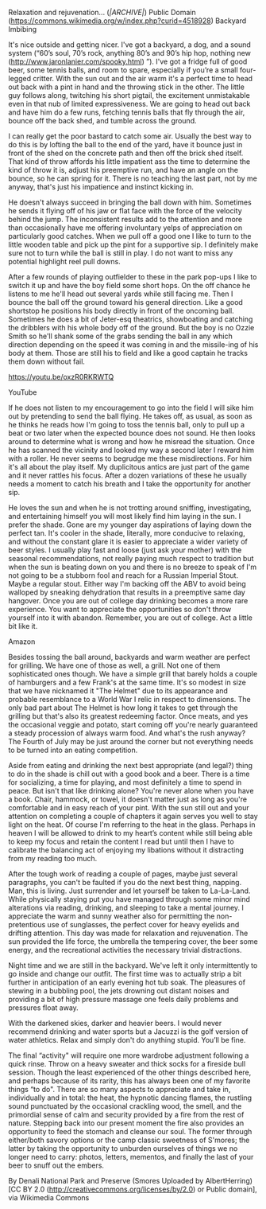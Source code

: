 Relaxation and rejuvenation... (*|ARCHIVE|*)
Public Domain (https://commons.wikimedia.org/w/index.php?curid=4518928)
Backyard Imbibing

It's nice outside and getting nicer. I've got a backyard, a dog, and a sound system (“60’s soul, 70’s rock, anything 80’s and 90’s hip hop, nothing new (http://www.jaronlanier.com/spooky.html) ”). I've got a fridge full of good beer, some tennis balls, and room to spare, especially if you’re a small four-legged critter. With the sun out and the air warm it's a perfect time to head out back with a pint in hand and the throwing stick in the other. The little guy follows along, twitching his short pigtail, the excitement unmistakable even in that nub of limited expressiveness. We are going to head out back and have him do a few runs, fetching tennis balls that fly through the air, bounce off the back shed, and tumble across the ground.

I can really get the poor bastard to catch some air. Usually the best way to do this is by lofting the ball to the end of the yard, have it bounce just in front of the shed on the concrete path and then off the brick shed itself. That kind of throw affords his little impatient ass the time to determine the kind of throw it is, adjust his preemptive run, and have an angle on the bounce, so he can spring for it. There is no teaching the last part, not by me anyway, that's just his impatience and instinct kicking in.

He doesn't always succeed in bringing the ball down with him. Sometimes he sends it flying off of his jaw or flat face with the force of the velocity behind the jump. The inconsistent results add to the attention and more than occasionally have me offering involuntary yelps of appreciation on particularly good catches. When we pull off a good one I like to turn to the little wooden table and pick up the pint for a supportive sip. I definitely make sure not to turn while the ball is still in play. I do not want to miss any potential highlight reel pull downs.

After a few rounds of playing outfielder to these in the park pop-ups I like to switch it up and have the boy field some short hops. On the off chance he listens to me he'll head out several yards while still facing me. Then I bounce the ball off the ground toward his general direction. Like a good shortstop he positions his body directly in front of the oncoming ball. Sometimes he does a bit of Jeter-esq theatrics, showboating and catching the dribblers with his whole body off of the ground. But the boy is no Ozzie Smith so he'll shank some of the grabs sending the ball in any which direction depending on the speed it was coming in and the missile-ing of his body at them. Those are still his to field and like a good captain he tracks them down without fail.

https://youtu.be/oxzR0RKRWTQ

YouTube

If he does not listen to my encouragement to go into the field I will sike him out by pretending to send the ball flying. He takes off, as usual, as soon as he thinks he reads how I'm going to toss the tennis ball, only to pull up a beat or two later when the expected bounce does not sound. He then looks around to determine what is wrong and how he misread the situation. Once he has scanned the vicinity and looked my way a second later I reward him with a roller. He never seems to begrudge me these misdirections. For him it's all about the play itself. My duplicitous antics are just part of the game and it never rattles his focus. After a dozen variations of these he usually needs a moment to catch his breath and I take the opportunity for another sip.

He loves the sun and when he is not trotting around sniffing, investigating, and entertaining himself you will most likely find him laying in the sun. I prefer the shade. Gone are my younger day aspirations of laying down the perfect tan. It's cooler in the shade, literally, more conducive to relaxing, and without the constant glare it is easier to appreciate a wider variety of beer styles. I usually play fast and loose (just ask your mother) with the seasonal recommendations, not really paying much respect to tradition but when the sun is beating down on you and there is no breeze to speak of I'm not going to be a stubborn fool and reach for a Russian Imperial Stout. Maybe a regular stout. Either way I'm backing off the ABV to avoid being walloped by sneaking dehydration that results in a preemptive same day hangover. Once you are out of college day drinking becomes a more rare experience. You want to appreciate the opportunities so don't throw yourself into it with abandon. Remember, you
are out of college. Act a little bit like it.

Amazon

Besides tossing the ball around, backyards and warm weather are perfect for grilling. We have one of those as well, a grill. Not one of them sophisticated ones though. We have a simple grill that barely holds a couple of hamburgers and a few Frank's at the same time. It's so modest in size that we have nicknamed it "The Helmet" due to its appearance and probable resemblance to a World War I relic in respect to dimensions. The only bad part about The Helmet is how long it takes to get through the grilling but that's also its greatest redeeming factor. Once meats, and yes the occasional veggie and potato, start coming off you're nearly guaranteed a steady procession of always warm food. And what's the rush anyway? The Fourth of July may be just around the corner but not everything needs to be turned into an  eating competition.

Aside from eating and drinking the next best appropriate (and legal?) thing to do in the shade is chill out with a good book and a beer. There is a time for socializing, a time for playing, and most definitely a time to spend in peace. But isn't that like drinking alone? You're never alone when you have a book. Chair, hammock, or towel, it doesn't matter just as long as you're comfortable and in easy reach of your pint. With the sun still out and your attention on completing a couple of chapters it again serves you well to stay light on the heat. Of course I'm referring to the heat in the glass. Perhaps in heaven I will be allowed to drink to my heart’s content while still being able to keep my focus and retain the content I read but until then I have to calibrate the balancing act of enjoying my libations without it distracting from my reading too much.

After the tough work of reading a couple of pages, maybe just several paragraphs, you can't be faulted if you do the next best thing, napping. Man, this is living. Just surrender and let yourself be taken to La-La-Land. While physically staying put you have managed through some minor mind alterations via reading, drinking, and sleeping to take a mental journey. I appreciate the warm and sunny weather also for permitting the non-pretentious use of sunglasses, the perfect cover for heavy eyelids and drifting attention. This day was made for relaxation and rejuvenation. The sun provided the life force, the umbrella the tempering cover, the beer some energy, and the recreational activities the necessary trivial distractions.

Night time and we are still in the backyard. We've left it only intermittently to go inside and change our outfit. The first time was to actually strip a bit further in anticipation of an early evening hot tub soak. The pleasures of stewing in a bubbling pool, the jets drowning out distant noises and providing a bit of high pressure massage one feels daily problems and pressures float away.

With the darkened skies, darker and heavier beers. I would never recommend drinking and water sports but a Jacuzzi is the golf version of water athletics. Relax and simply don't do anything stupid. You’ll be fine.

The final “activity" will require one more wardrobe adjustment following a quick rinse. Throw on a heavy sweater and thick socks for a fireside bull session. Though the least experienced of the other things described here, and perhaps because of its rarity, this has always been one of my favorite things “to do". There are so many aspects to appreciate and take in, individually and in total: the heat, the hypnotic dancing flames, the rustling sound punctuated by the occasional crackling wood, the smell, and the primordial sense of calm and security provided by a fire from the rest of nature. Stepping back into our present moment the fire also provides an opportunity to feed the stomach and cleanse our soul. The former through either/both savory options or the camp classic sweetness of S'mores; the latter by taking the opportunity to unburden ourselves of things we no longer need to carry: photos, letters, mementos, and finally the last of your beer to snuff out the embers.

By Denali National Park and Preserve (Smores  Uploaded by AlbertHerring) [CC BY 2.0 (http://creativecommons.org/licenses/by/2.0) or Public domain], via Wikimedia Commons
